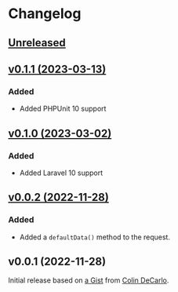 # Changelog

## [Unreleased](https://github.com/markwalet/laravel-testable-requests/compare/v0.1.1...master)

## [v0.1.1 (2023-03-13)](https://github.com/markwalet/laravel-testable-requests/compare/v0.1.0...v0.1.1)

### Added
- Added PHPUnit 10 support

## [v0.1.0 (2023-03-02)](https://github.com/markwalet/laravel-testable-requests/compare/v0.0.2...v0.1.0)

### Added
- Added Laravel 10 support

## [v0.0.2 (2022-11-28)](https://github.com/markwalet/laravel-testable-requests/compare/v0.0.1...v0.0.2)

### Added
- Added a `defaultData()` method to the request.

## v0.0.1 (2022-11-28)

Initial release based on [a Gist](https://gist.github.com/colindecarlo/9ba9bd6524127fee7580ae66c6d4709d) from [Colin DeCarlo](https://github.com/colindecarlo).